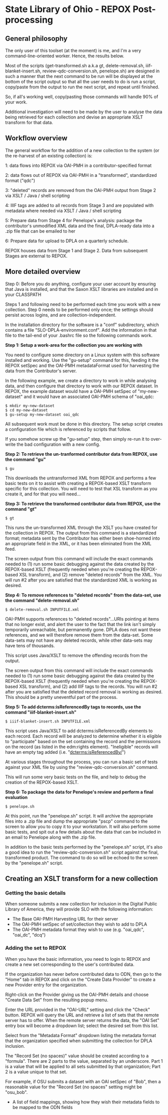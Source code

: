 # State Library of Ohio - REPOX Post-processing

## General philosophy

The only user of this toolset (at the moment) is me, and I'm a very command-line-oriented worker.  Hence, the results below.

Most of the scripts (get-transformed.sh a.k.a gt, delete-removal.sh, iiif-blanket-insert.sh, review-qdc-conversion.sh, penelope.sh) are designed in such a manner that the next command to be run will be displayed at the bottom of the script output so that all the user needs to do is run a script, copy/paste from the output to run the next script, and repeat until finished.

So, if all's working well, copy/pasting those commands will handle 90% of your work.

Additional investigation will need to be made by the user to analyse the data being retrieved for each collection and devise an appropriate XSLT transform for that data.


## Workflow overview

The general workflow for the addition of a new collection to the system (or the re-harvest of an existing collection) is:

1:  data flows into REPOX via OAI-PMH in a contributor-specified format

2:  data flows out of REPOX via OAI-PMH in a "transformed", standardized format ("qdc")

3:  "deleted" records are removed from the OAI-PMH output from Stage 2 via XSLT / Java / shell scripting

4:  IIIF tags are added to all records from Stage 3 and are populated with metadata where needed via XSLT / Java / shell scripting

5:  Prepare data from Stage 4 for Penelope's analysis: package the contributor's unmodified XML data and the final, DPLA-ready data into a .zip file that can be emailed to her

6:  Prepare data for upload to DPLA on a quarterly schedule.


REPOX houses data from Stage 1 and Stage 2.  Data from subsequent Stages are external to REPOX.




## More detailed overview

Step 0:  Before you do anything, configure your user account by ensuring that Java is installed, and that the Saxon XSLT libraries are installed and in your CLASSPATH

Steps 1 and following need to be performed each time you work with a new collection.  Step 0 needs to be performed only once; the settings should persist across logins, and are collection-independent.

In the installation directory for the software is a "conf" subdirectory, which contains a file "SLO-DPLA-environment.conf".  Add the information in that file to the tail-end of your .bashrc file so the following commands work.


**Step 1:  Setup a work-area for the collection you are working with**

You need to configure some directory on a Linux system with this software installed and working.  Use the "gu-setup" command for this, feeding it the REPOX setSpec and the OAI-PMH metadataFormat used for harvesting the data from the Contributor's server.

In the following example, we create a directory to work in while analysing data, and then configure that directory to work with our REPOX dataset.  In REPOX, the example dataset would have a OAI-PMH setSpec of "my-new-dataset" and it would have an associated OAI-PMH schema of "oai_qdc:

    $ mkdir my-new-dataset
    $ cd my-new-dataset
    $ gu-setup my-new-dataset oai_qdc

All subsequent work must be done in this directory.  The setup script creates a configuration file which is referenced by scripts that follow.

If you somehow screw up the "gu-setup" step, then simply re-run it to over-write the bad configuration with a new config.


**Step 2:  To retrieve the un-tranformed contributor data from REPOX, use the command "gu"**

    $ gu

This downloads the untransformed XML from REPOX and performs a few basic tests on it to assist with creating a REPOX-based XSLT transform specific for this collection.  You will need to test that XSL transform as you create it, and for that you will need...


**Step 3:  To retrieve the transformed contributor data from REPOX, use the command "gt"**

    $ gt

This runs the un-transformed XML through the XSLT you have created for the collection in REPOX.  The output from this command is a standardized format; metadata sent by the Contributor has either been shoe-horned into an appropriate field in the XML, or it has been eliminated from the XML feed.

The screen output from this command will include the exact commands needed to (1) run some basic debugging against the data created by the REPOX-based XSLT (frequently needed when you're creating the REPOX-based XSL transform), and (2) remove "deleted records" from the XML.  You will run #2 after you are satisfied that the standardized XML is working as desired.


**Step 4:  To remove references to "deleted records" from the data-set, use the command "delete-removal.sh"**

    $ delete-removal.sh INPUTFILE.xml

OAI-PMH supports references to "deleted records"...URIs pointing at items that no longer exist, and alert the user to the fact that the link isn't simply temporarily unreachable, but permanently gone.  DPLA does not want these references, and we will therefore remove them from the data-set.  Some data-sets may not have any deleted records, while other data-sets may have tens of thousands.

This script uses Java/XSLT to remove the offending records from the output.

The screen output from this command will include the exact commands needed to (1) run some basic debugging against the data created by the REPOX-based XSLT (frequently needed when you're creating the REPOX-based XSL transform), and (2) add IIIF tags to the records.  You will run #2 after you are satisfied that the deleted record removal is working as desired.  This should be a pretty uneventful part of the process.


**Step 5:  To add dcterms:isReferencedBy tags to records, use the command "iiif-blanket-insert.sh"**

    $ iiif-blanket-insert.sh INPUTFILE.xml

This script uses Java/XSLT to add dcterms:isReferencedBy elements to each record.  Each record will be analyzed to determine whether it is eligible to "participate" based on the set containing the record and the permissions on the record (as listed in the edm:rights element).  "Ineligible" records will have an empty tag added (i.e. "<dcterms:isReferencedBy/>")



At various stages throughout the process, you can run a basic set of tests against your XML file by using the "review-qdc-conversion.sh" command.

This will run some very basic tests on the file, and help to debug the creation of the REPOX-based XSLT.



**Step 6:  To package the data for Penelope's review and perform a final evaluation**

    $ penelope.sh

At this point, run the "penelope.sh" script.  It will archive the appropriate files into a .zip file and dump the appropriate "pscp" command to the screen to allow you to copy it to your workstation.  It will also perform some basic tests, and spit out a few details about the data that can be included in an email to Penelope along with the .zip file.

In addition to the basic tests performed by the "penelope.sh" script, it's also a good idea to run the "review-qdc-conversion.sh" script against the final, transformed product.  The command to do so will be echoed to the screen by the "penelope.sh" script.



## Creating an XSLT transform for a new collection

### Getting the basic details

When someone submits a new collection for inclusion in the Digital Public Library of America, they will provide SLO with the following information:

- The Base OAI-PMH Harvesting URL for their server
- The OAI-PMH setSpec of set/collection they wish to add to DPLA
- The OAI-PMH metadata format they wish to use (e.g. "oai_qdc", "oai_dc", "dcq")

### Adding the set to REPOX

When you have the basic information, you need to login to REPOX and create a new set corresponding to the user's contributed data.

If the organization has never before contributed data to ODN, then go to the "Home" tab in REPOX and click on the "Create Data Provider" to create a new Provider entry for the organization.

Right-click on the Provider giving us the OAI-PMH details and choose "Create Data Set" from the resulting popup menu.

Enter the URL provided in the "OAI-URL" setting and click the "Check" button.  REPOX will query the URL and retrieve a list of sets that the remote server has to offer.  When the remote server returns the data, the "OAI Set" entry box will become a dropdown list; select the desired set from this list.

Select from the "Metadata Format" dropdown listing the metadata format that the organization specified when submitting the collection for DPLA inclusion.

The "Record Set (no spaces)" value should be created according to a "formula".  There are 2 parts to the value, separated by an underscore.  Part 1 is a value that will be applied to all sets submitted by that organization; Part 2 is a value unique to that set.

For example, if OSU submits a dataset with an OAI setSpec of "Bob", then a reasonable value for the "Record Set (no spaces" setting might be "osu_bob".




- A list of field mappings, showing how they wish their metadata fields to be mapped to the ODN fields
